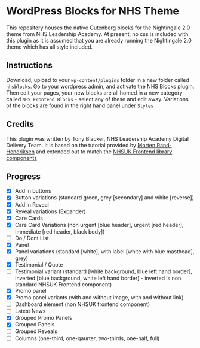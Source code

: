 # WordPress Blocks for NHS Theme

This repository houses the native Gutenberg blocks for the Nightingale 2.0 theme from NHS Leadership Academy. At 
present, no css is included with this plugin as it is assumed that you are already running the Nightingale 2.0 theme 
which has all style included.

## Instructions
Download, upload to your `wp-content/plugins` folder in a new folder called `nhsblocks`. Go to your wordpress admin, 
and activate the NHS Blocks plugin. Then edit your pages, your new blocks are all homed in a new category called `NHS
 Frontend Blocks` - select any of these and edit away. Variations of the blocks are found in the right hand panel 
 under `Styles` 

## Credits
This plugin was written by Tony Blacker, NHS Leadership Academy Digital Delivery Team. It is based on the tutorial 
provided by [Morten Rand-Hendriksen](https://mor10.com/) and extended out to match the [NHSUK Frontend library 
components](https://nhsuk.github.io/nhsuk-frontend/components) 

## Progress
 - [x] Add in buttons
 - [x] Button variations (standard green, grey [secondary] and white [reverse])
 - [x] Add in Reveal
 - [x] Reveal variations (Expander)
 - [x] Care Cards
 - [x] Care Card Variations (non urgent [blue header], urgent [red header], immediate [red header, black body])
 - [ ] Do / Dont List
 - [x] Panel
 - [x] Panel variations (standard [white], with label [white with blue masthead], grey)
 - [x] Testimonial / Quote
 - [ ] Testimonial variant (standard [white background, blue left hand border], inverted [blue background, white left
  hand border] - inverted is non standard NHSUK Frontend component)
 - [x] Promo panel
 - [x] Promo panel variants (with and without image, with and without link)
 - [ ] Dashboard element (non NHSUK frontend component)
 - [ ] Latest News
 - [x] Grouped Promo Panels
 - [x] Grouped Panels
 - [ ] Grouped Reveals
 - [ ] Columns (one-third, one-qaurter, two-thirds, one-half, full)
